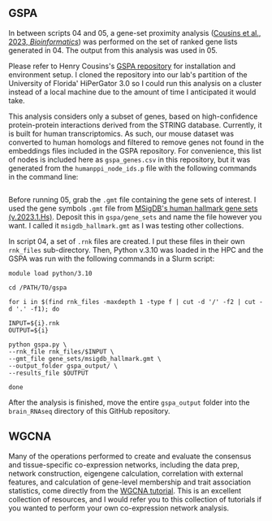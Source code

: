 ## GSPA
In between scripts 04 and 05, a gene-set proximity analysis ([Cousins et al., 2023, *Bioinformatics*](https://academic.oup.com/bioinformatics/article/39/1/btac735/6832036?login=true)) was performed on the set of ranked gene lists generated in 04.
The output from this analysis was used in 05. 

Please refer to Henry Cousins's [GSPA repository](https://github.com/henrycousins/gspa/tree/main) for installation and environment setup. I cloned the repository into our lab's partition of the University of Florida' HiPerGator 3.0 so I could run this analysis on a cluster instead of a local machine due to the amount of time I anticipated it would take. 

This analysis considers only a subset of genes, based on high-confidence protein-protein interactions derived from the STRING database. Currently, it is built for human transcriptomics. As such, our mouse dataset was converted to human homologs and filtered to remove genes not found in the embeddings files included in the GSPA repository. For convenience, this list of nodes is included here as `gspa_genes.csv` in this repository, but it was generated from the `humanppi_node_ids.p` file with the following commands in the command line: 
```
```

Before running 05, grab the `.gmt` file containing the gene sets of interest. I used the gene symbols `.gmt` file from [MSigDB's human hallmark gene sets (v.2023.1.Hs)](https://www.gsea-msigdb.org/gsea/msigdb/human/collections.jsp). Deposit this in `gspa/gene_sets` and name the file however you want. I called it `msigdb_hallmark.gmt` as I was testing other collections. 

In script 04, a set of `.rnk` files are created. I put these files in their own `rnk_files` sub-directory. Then, Python v.3.10 was loaded in the HPC and the GSPA was run with the following commands in a Slurm script:
```
module load python/3.10

cd /PATH/TO/gspa

for i in $(find rnk_files -maxdepth 1 -type f | cut -d '/' -f2 | cut -d '.' -f1); do

INPUT=${i}.rnk
OUTPUT=${i}

python gspa.py \
--rnk_file rnk_files/$INPUT \
--gmt_file gene_sets/msigdb_hallmark.gmt \
--output_folder gspa_output/ \
--results_file $OUTPUT

done
```
After the analysis is finished, move the entire `gspa_output` folder into the `brain_RNAseq` directory of this GitHub repository. 

## WGCNA
Many of the operations performed to create and evaluate the consensus and tissue-specific co-expression networks, including the data prep, network construction, eigengene calculation, correlation with external features, and calculation of gene-level membership and trait association statistics, come directly from the [WGCNA tutorial](https://horvath.genetics.ucla.edu/html/CoexpressionNetwork/Rpackages/WGCNA/Tutorials/). This is an excellent collection of resources, and I would refer you to this collection of tutorials if you wanted to perform your own co-expression network analysis. 